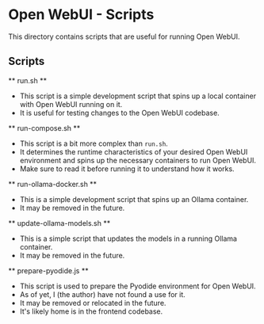# Open WebUI - Scripts

This directory contains scripts that are useful for running Open WebUI.

## Scripts

** run.sh **

- This script is a simple development script that spins up a local container with Open WebUI running on it.
- It is useful for testing changes to the Open WebUI codebase.

** run-compose.sh **

- This script is a bit more complex than `run.sh`.
- It determines the runtime characteristics of your desired Open WebUI environment and spins up the necessary containers to run Open WebUI.
- Make sure to read it before running it to understand how it works.

** run-ollama-docker.sh **

- This is a simple development script that spins up an Ollama container.
- It may be removed in the future.

** update-ollama-models.sh **

- This is a simple script that updates the models in a running Ollama container.
- It may be removed in the future.

** prepare-pyodide.js **

- This script is used to prepare the Pyodide environment for Open WebUI.
- As of yet, I (the author) have not found a use for it.
- It may be removed or relocated in the future.
- It's likely home is in the frontend codebase.